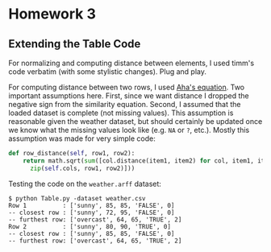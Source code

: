 # Homework 3
## Extending the Table Code

For normalizing and computing distance between elements, I used timm's code verbatim (with some stylistic changes). Plug and play.

For computing distance between two rows, I used [Aha's equation](http://goo.gl/ZspOeL). Two important assumptions here. First, since we want distance I dropped the negative sign from the similarity equation. Second, I assumed that the loaded dataset is complete (not missing values). This assumption is reasonable given the weather dataset, but should certainly be updated once we know what the missing values look like (e.g. ``NA`` or ``?``, etc.). Mostly this assumption was made for very simple code:

```python
def row_distance(self, row1, row2):
    return math.sqrt(sum([col.distance(item1, item2) for col, item1, item2 in \
      zip(self.cols, row1, row2)]))
```

Testing the code on the ``weather.arff`` dataset:
```
$ python Table.py -dataset weather.csv
Row 1          : ['sunny', 85, 85, 'FALSE', 0]
-- closest row : ['sunny', 72, 95, 'FALSE', 0]
-- furthest row: ['overcast', 64, 65, 'TRUE', 2]
Row 2          : ['sunny', 80, 90, 'TRUE', 0]
-- closest row : ['sunny', 85, 85, 'FALSE', 0]
-- furthest row: ['overcast', 64, 65, 'TRUE', 2]
```
